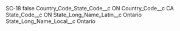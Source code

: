<?xml version="1.0" encoding="UTF-8"?>
<CustomMetadata xmlns="http://soap.sforce.com/2006/04/metadata" xmlns:xsi="http://www.w3.org/2001/XMLSchema-instance" xmlns:xsd="http://www.w3.org/2001/XMLSchema">
    <label>SC-18</label>
    <protected>false</protected>
    <values>
        <field>Country_Code_State_Code__c</field>
        <value xsi:type="xsd:string">ON</value>
    </values>
    <values>
        <field>Country_Code__c</field>
        <value xsi:type="xsd:string">CA</value>
    </values>
    <values>
        <field>State_Code__c</field>
        <value xsi:type="xsd:string">ON</value>
    </values>
    <values>
        <field>State_Long_Name_Latin__c</field>
        <value xsi:type="xsd:string">Ontario</value>
    </values>
    <values>
        <field>State_Long_Name_Local__c</field>
        <value xsi:type="xsd:string">Ontario</value>
    </values>
</CustomMetadata>
